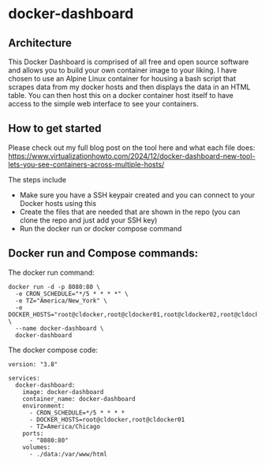 # docker-dashboard

## Architecture
This Docker Dashboard is comprised of all free and open source software and allows you to build your own container image to your liking. I have chosen to use an Alpine Linux container for housing a bash script that scrapes data from my docker hosts and then displays the data in an HTML table. You can then host this on a docker container host itself to have access to the simple web interface to see your containers.

## How to get started
Please check out my full blog post on the tool here and what each file does: https://www.virtualizationhowto.com/2024/12/docker-dashboard-new-tool-lets-you-see-containers-across-multiple-hosts/

The steps include
- Make sure you have a SSH keypair created and you can connect to your Docker hosts using this
- Create the files that are needed that are shown in the repo (you can clone the repo and just add your SSH key)
- Run the docker run or docker compose command

## Docker run and Compose commands:

The docker run command:

```
docker run -d -p 8080:80 \
  -e CRON_SCHEDULE="*/5 * * * *" \
  -e TZ="America/New_York" \
  -e DOCKER_HOSTS="root@cldocker,root@cldocker01,root@cldocker02,root@cldockertest,root@cldockertest2,root@cldockertest3,root@clswarm01,root@clswarm02,root@clswarm03" \
  --name docker-dashboard \
  docker-dashboard
```
The docker compose code:
```
version: "3.8"

services:
  docker-dashboard:
    image: docker-dashboard
    container_name: docker-dashboard
    environment:
      - CRON_SCHEDULE=*/5 * * * *
      - DOCKER_HOSTS=root@cldocker,root@cldocker01
      - TZ=America/Chicago
    ports:
      - "8080:80"
    volumes:
      - ./data:/var/www/html
```
